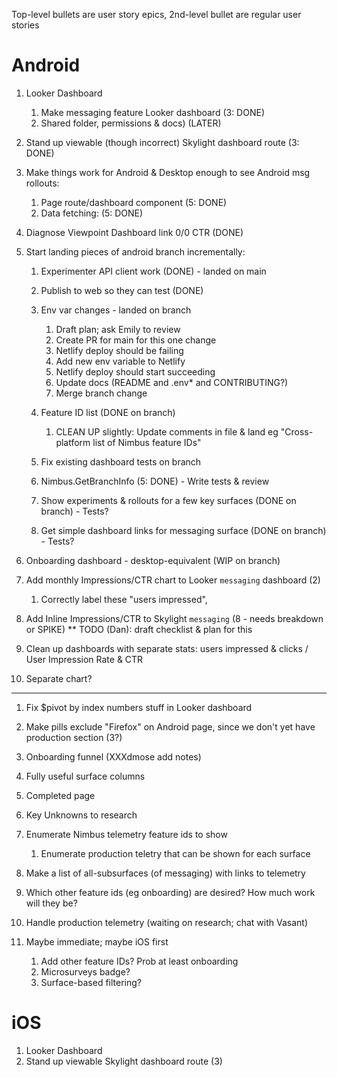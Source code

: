 Top-level bullets are user story epics, 2nd-level bullet are regular user stories

# Android

1. Looker Dashboard
   1. Make messaging feature Looker dashboard (3: DONE)
   2. Shared folder, permissions & docs) (LATER)
2. Stand up viewable (though incorrect) Skylight dashboard route (3: DONE)
3. Make things work for Android & Desktop enough to see Android msg rollouts:
   1. Page route/dashboard component (5: DONE)
   2. Data fetching: (5: DONE)

4. Diagnose Viewpoint Dashboard link 0/0 CTR (DONE)

5. Start landing pieces of android branch incrementally:
   1. Experimenter API client work (DONE) - landed on main
   2. Publish to web so they can test (DONE)

   3. Env var changes - landed on branch
      1. Draft plan; ask Emily to review
      2. Create PR for main for this one change
      3. Netlify deploy should be failing
      4. Add new env variable to Netlify
      5. Netlify deploy should start succeeding
      6. Update docs (README and .env* and CONTRIBUTING?)
      7. Merge branch change
   4. Feature ID list (DONE on branch)
      1. CLEAN UP slightly: Update comments in file & land eg "Cross-platform list of Nimbus feature IDs"
   5. Fix existing dashboard tests on branch
   6. Nimbus.GetBranchInfo (5: DONE) - Write tests & review
   7. Show experiments & rollouts for a few key surfaces (DONE on branch) - Tests?
   8. Get simple dashboard links for messaging surface (DONE on branch) - Tests?

6. Onboarding dashboard - desktop-equivalent (WIP on branch)
7.  Add monthly Impressions/CTR chart to Looker `messaging` dashboard (2)
    1.  Correctly label these "users impressed",
8.  Add Inline Impressions/CTR to Skylight `messaging` (8 - needs breakdown or SPIKE)
   ** TODO (Dan): draft checklist & plan for this

9.  Clean up dashboards with separate stats: users impressed & clicks / User Impression Rate & CTR
   1.  Separate chart?


---

1.  Fix $pivot by index numbers stuff in Looker dashboard
2.  Make pills exclude "Firefox" on Android page, since we don't yet have production section (3?)
3.  Onboarding funnel (XXXdmose add notes)
4.  Fully useful surface columns
5.  Completed page

6.  Key Unknowns to research
   1. Enumerate Nimbus telemetry feature ids to show
      1. Enumerate production teletry that can be shown for each surface
   2. Make a list of all-subsurfaces (of messaging) with links to telemetry
   3. Which other feature ids (eg onboarding) are desired? How much work will they be?
7.   Handle production telemetry (waiting on research; chat with Vasant)

8.  Maybe immediate; maybe iOS first
    1.  Add other feature IDs? Prob at least onboarding
    2.  Microsurveys badge?
    3.  Surface-based filtering?

# iOS

1. Looker Dashboard
2. Stand up viewable Skylight dashboard route (3)
